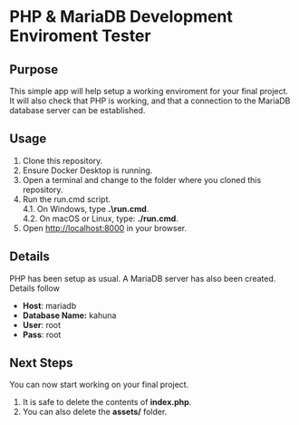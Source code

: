 # PHP & MariaDB Development Enviroment Tester

## Purpose

This simple app will help setup a working enviroment for your final project. It will also check that PHP is working, and that a connection to the MariaDB database server can be established. 

## Usage

1. Clone this repository.
2. Ensure Docker Desktop is running.
3. Open a terminal and change to the folder where you cloned this repository.
4. Run the run.cmd script.  
    4.1. On Windows, type **.\run.cmd**.    
    4.2. On macOS or Linux, type: **./run.cmd**.
5. Open [http://localhost:8000](https://localhost:8000) in your browser.

## Details

PHP has been setup as usual. A MariaDB server has also been created. Details follow

- **Host**: mariadb
- **Database Name:** kahuna
- **User**: root
- **Pass**: root

## Next Steps

You can now start working on your final project.

1. It is safe to delete the contents of **index.php**. 
2. You can also delete the **assets/** folder.